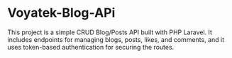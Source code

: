 # Voyatek-Blog-APi
This project is a simple CRUD Blog/Posts API built with PHP Laravel. It includes endpoints for managing blogs, posts, likes, and comments, and it uses token-based authentication for securing the routes.
